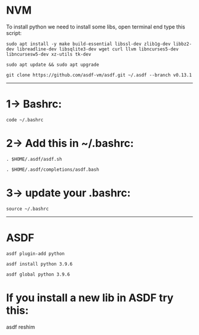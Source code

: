 # NVM

To install python we need to install some libs, open terminal end type this script:

    sudo apt install -y make build-essential libssl-dev zlib1g-dev libbz2-dev libreadline-dev libsqlite3-dev wget curl llvm libncurses5-dev libncursesw5-dev xz-utils tk-dev

    sudo apt update && sudo apt upgrade

    git clone https://github.com/asdf-vm/asdf.git ~/.asdf --branch v0.13.1

------------------------------------------------------

# 1-> Bashrc: 

    code ~/.bashrc

# 2-> Add this in ~/.bashrc: 

    . $HOME/.asdf/asdf.sh

    . $HOME/.asdf/completions/asdf.bash

# 3-> update your .bashrc: 

    source ~/.bashrc

------------------------------------------------------

# ASDF

    asdf plugin-add python

    asdf install python 3.9.6

    asdf global python 3.9.6

# If you install a new lib in ASDF try this:

   asdf reshim